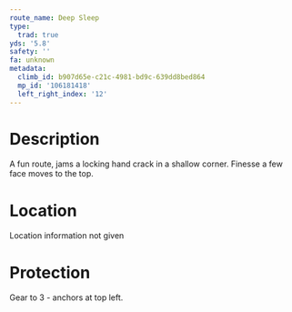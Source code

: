 ```yaml
---
route_name: Deep Sleep
type:
  trad: true
yds: '5.8'
safety: ''
fa: unknown
metadata:
  climb_id: b907d65e-c21c-4981-bd9c-639dd8bed864
  mp_id: '106181418'
  left_right_index: '12'
---
```

# Description
A fun route, jams a locking hand crack in a shallow corner. Finesse a few face moves to the top.

# Location
Location information not given

# Protection
Gear to 3 - anchors at top left.
